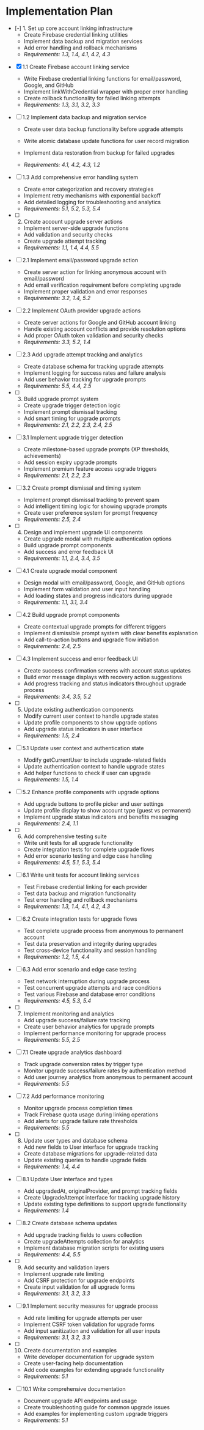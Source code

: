 # Implementation Plan

- [-] 1. Set up core account linking infrastructure
  - Create Firebase credential linking utilities
  - Implement data backup and migration services
  - Add error handling and rollback mechanisms
  - _Requirements: 1.3, 1.4, 4.1, 4.2, 4.3_

- [x] 1.1 Create Firebase account linking service
  - Write Firebase credential linking functions for email/password, Google, and GitHub
  - Implement linkWithCredential wrapper with proper error handling
  - Create rollback functionality for failed linking attempts
  - _Requirements: 1.3, 3.1, 3.2, 3.3_

- [ ] 1.2 Implement data backup and migration service
  - Create user data backup functionality before upgrade attempts
  - Write atomic database update functions for user record migration
  - Implement data restoration from backup for failed upgrades

  - _Requirements: 4.1, 4.2, 4.3, 1.2_

- [ ] 1.3 Add comprehensive error handling system
  - Create error categorization and recovery strategies
  - Implement retry mechanisms with exponential backoff
  - Add detailed logging for troubleshooting and analytics
  - _Requirements: 5.1, 5.2, 5.3, 5.4_

- [ ] 2. Create account upgrade server actions
  - Implement server-side upgrade functions
  - Add validation and security checks
  - Create upgrade attempt tracking
  - _Requirements: 1.1, 1.4, 4.4, 5.5_

- [ ] 2.1 Implement email/password upgrade action
  - Create server action for linking anonymous account with email/password
  - Add email verification requirement before completing upgrade
  - Implement proper validation and error responses
  - _Requirements: 3.2, 1.4, 5.2_

- [ ] 2.2 Implement OAuth provider upgrade actions
  - Create server actions for Google and GitHub account linking
  - Handle existing account conflicts and provide resolution options
  - Add proper OAuth token validation and security checks
  - _Requirements: 3.3, 5.2, 1.4_

- [ ] 2.3 Add upgrade attempt tracking and analytics
  - Create database schema for tracking upgrade attempts
  - Implement logging for success rates and failure analysis
  - Add user behavior tracking for upgrade prompts
  - _Requirements: 5.5, 4.4, 2.5_

- [ ] 3. Build upgrade prompt system
  - Create upgrade trigger detection logic
  - Implement prompt dismissal tracking
  - Add smart timing for upgrade prompts
  - _Requirements: 2.1, 2.2, 2.3, 2.4, 2.5_

- [ ] 3.1 Implement upgrade trigger detection
  - Create milestone-based upgrade prompts (XP thresholds, achievements)
  - Add session expiry upgrade prompts
  - Implement premium feature access upgrade triggers
  - _Requirements: 2.1, 2.2, 2.3_

- [ ] 3.2 Create prompt dismissal and timing system
  - Implement prompt dismissal tracking to prevent spam
  - Add intelligent timing logic for showing upgrade prompts
  - Create user preference system for prompt frequency
  - _Requirements: 2.5, 2.4_

- [ ] 4. Design and implement upgrade UI components
  - Create upgrade modal with multiple authentication options
  - Build upgrade prompt components
  - Add success and error feedback UI
  - _Requirements: 1.1, 2.4, 3.4, 3.5_

- [ ] 4.1 Create upgrade modal component
  - Design modal with email/password, Google, and GitHub options
  - Implement form validation and user input handling
  - Add loading states and progress indicators during upgrade
  - _Requirements: 1.1, 3.1, 3.4_

- [ ] 4.2 Build upgrade prompt components
  - Create contextual upgrade prompts for different triggers
  - Implement dismissible prompt system with clear benefits explanation
  - Add call-to-action buttons and upgrade flow initiation
  - _Requirements: 2.4, 2.5_

- [ ] 4.3 Implement success and error feedback UI
  - Create success confirmation screens with account status updates
  - Build error message displays with recovery action suggestions
  - Add progress tracking and status indicators throughout upgrade process
  - _Requirements: 3.4, 3.5, 5.2_

- [ ] 5. Update existing authentication components
  - Modify current user context to handle upgrade states
  - Update profile components to show upgrade options
  - Add upgrade status indicators in user interface
  - _Requirements: 1.5, 2.4_

- [ ] 5.1 Update user context and authentication state
  - Modify getCurrentUser to include upgrade-related fields
  - Update authentication context to handle upgrade states
  - Add helper functions to check if user can upgrade
  - _Requirements: 1.5, 1.4_

- [ ] 5.2 Enhance profile components with upgrade options
  - Add upgrade buttons to profile picker and user settings
  - Update profile display to show account type (guest vs permanent)
  - Implement upgrade status indicators and benefits messaging
  - _Requirements: 2.4, 1.1_

- [ ] 6. Add comprehensive testing suite
  - Write unit tests for all upgrade functionality
  - Create integration tests for complete upgrade flows
  - Add error scenario testing and edge case handling
  - _Requirements: 4.5, 5.1, 5.3, 5.4_

- [ ] 6.1 Write unit tests for account linking services
  - Test Firebase credential linking for each provider
  - Test data backup and migration functionality
  - Test error handling and rollback mechanisms
  - _Requirements: 1.3, 1.4, 4.1, 4.2, 4.3_

- [ ] 6.2 Create integration tests for upgrade flows
  - Test complete upgrade process from anonymous to permanent account
  - Test data preservation and integrity during upgrades
  - Test cross-device functionality and session handling
  - _Requirements: 1.2, 1.5, 4.4_

- [ ] 6.3 Add error scenario and edge case testing
  - Test network interruption during upgrade process
  - Test concurrent upgrade attempts and race conditions
  - Test various Firebase and database error conditions
  - _Requirements: 4.5, 5.3, 5.4_

- [ ] 7. Implement monitoring and analytics
  - Add upgrade success/failure rate tracking
  - Create user behavior analytics for upgrade prompts
  - Implement performance monitoring for upgrade process
  - _Requirements: 5.5, 2.5_

- [ ] 7.1 Create upgrade analytics dashboard
  - Track upgrade conversion rates by trigger type
  - Monitor upgrade success/failure rates by authentication method
  - Add user journey analytics from anonymous to permanent account
  - _Requirements: 5.5_

- [ ] 7.2 Add performance monitoring
  - Monitor upgrade process completion times
  - Track Firebase quota usage during linking operations
  - Add alerts for upgrade failure rate thresholds
  - _Requirements: 5.5_

- [ ] 8. Update user types and database schema
  - Add new fields to User interface for upgrade tracking
  - Create database migrations for upgrade-related data
  - Update existing queries to handle upgrade fields
  - _Requirements: 1.4, 4.4_

- [ ] 8.1 Update User interface and types
  - Add upgradedAt, originalProvider, and prompt tracking fields
  - Create UpgradeAttempt interface for tracking upgrade history
  - Update existing type definitions to support upgrade functionality
  - _Requirements: 1.4_

- [ ] 8.2 Create database schema updates
  - Add upgrade tracking fields to users collection
  - Create upgradeAttempts collection for analytics
  - Implement database migration scripts for existing users
  - _Requirements: 4.4, 5.5_

- [ ] 9. Add security and validation layers
  - Implement upgrade rate limiting
  - Add CSRF protection for upgrade endpoints
  - Create input validation for all upgrade forms
  - _Requirements: 3.1, 3.2, 3.3_

- [ ] 9.1 Implement security measures for upgrade process
  - Add rate limiting for upgrade attempts per user
  - Implement CSRF token validation for upgrade forms
  - Add input sanitization and validation for all user inputs
  - _Requirements: 3.1, 3.2, 3.3_

- [ ] 10. Create documentation and examples
  - Write developer documentation for upgrade system
  - Create user-facing help documentation
  - Add code examples for extending upgrade functionality
  - _Requirements: 5.1_

- [ ] 10.1 Write comprehensive documentation
  - Document upgrade API endpoints and usage
  - Create troubleshooting guide for common upgrade issues
  - Add examples for implementing custom upgrade triggers
  - _Requirements: 5.1_
